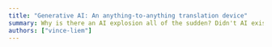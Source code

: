 ```yaml
---
title: "Generative AI: An anything-to-anything translation device"
summary: Why is there an AI explosion all of the sudden? Didn't AI exists for ages? Why is everyone talking about it now? What is the difference between classical AI and generative AI? This talk is about how you should see Large Language Models or Generative AI to make it as productive as possible. And I will drive that point to its technical limits.
authors: ["vince-liem"]
---
```

